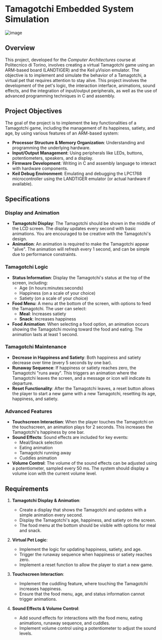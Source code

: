 # Tamagotchi Embedded System Simulation

![image](https://github.com/user-attachments/assets/4229fb0e-b02a-4df3-9258-8afd37c5f820)

## Overview

This project, developed for the *Computer Architectures* course at Politecnico di Torino, involves creating a virtual Tamagotchi game using an ARM-based board (LANDTIGER) and the Keil µVision emulator. The objective is to implement and simulate the behavior of a Tamagotchi, a virtual pet that requires attention to stay alive. This project involves the development of the pet's logic, the interaction interface, animations, sound effects, and the integration of input/output peripherals, as well as the use of advanced programming techniques in C and assembly.

## Project Objectives

The goal of the project is to implement the key functionalities of a Tamagotchi game, including the management of its happiness, satiety, and age, by using various features of an ARM-based system:

- **Processor Structure & Memory Organization**: Understanding and programming the underlying hardware.
- **Input/Output Management**: Using peripherals like LEDs, buttons, potentiometers, speakers, and a display.
- **Firmware Development**: Writing in C and assembly language to interact with hardware components.
- **Keil Debug Environment**: Emulating and debugging the LPC1768 microcontroller using the LANDTIGER emulator (or actual hardware if available).

## Specifications

### Display and Animation
- **Tamagotchi Display**: The Tamagotchi should be shown in the middle of the LCD screen. The display updates every second with basic animations. You are encouraged to be creative with the Tamagotchi's design.
- **Animation**: An animation is required to make the Tamagotchi appear "alive". The animation will refresh every 1 second, and can be simple due to performance constraints.

### Tamagotchi Logic
- **Status Information**: Display the Tamagotchi's status at the top of the screen, including:
  - Age (in hours:minutes:seconds)
  - Happiness (on a scale of your choice)
  - Satiety (on a scale of your choice)
- **Food Menu**: A menu at the bottom of the screen, with options to feed the Tamagotchi. The user can select:
  - **Meal**: Increases satiety
  - **Snack**: Increases happiness
- **Food Animation**: When selecting a food option, an animation occurs showing the Tamagotchi moving toward the food and eating. The animation lasts at least 1 second.

### Tamagotchi Maintenance
- **Decrease in Happiness and Satiety**: Both happiness and satiety decrease over time (every 5 seconds by one bar).
- **Runaway Sequence**: If happiness or satiety reaches zero, the Tamagotchi "runs away". This triggers an animation where the Tamagotchi leaves the screen, and a message or icon will indicate its departure.
- **Reset Functionality**: After the Tamagotchi leaves, a reset button allows the player to start a new game with a new Tamagotchi, resetting its age, happiness, and satiety.

### Advanced Features
- **Touchscreen Interaction**: When the player touches the Tamagotchi on the touchscreen, an animation plays for 2 seconds. This increases the Tamagotchi's happiness by one bar.
- **Sound Effects**: Sound effects are included for key events:
  - Meal/Snack selection
  - Eating animation
  - Tamagotchi running away
  - Cuddles animation
- **Volume Control**: The volume of the sound effects can be adjusted using a potentiometer, sampled every 50 ms. The system should display a volume icon with the current volume level.

## Requirements

1. **Tamagotchi Display & Animation**:
   - Create a display that shows the Tamagotchi and updates with a simple animation every second.
   - Display the Tamagotchi's age, happiness, and satiety on the screen.
   - The food menu at the bottom should be visible with options for meal and snack.

2. **Virtual Pet Logic**:
   - Implement the logic for updating happiness, satiety, and age.
   - Trigger the runaway sequence when happiness or satiety reaches zero.
   - Implement a reset function to allow the player to start a new game.

3. **Touchscreen Interaction**:
   - Implement the cuddling feature, where touching the Tamagotchi increases happiness.
   - Ensure that the food menu, age, and status information cannot trigger animations.

4. **Sound Effects & Volume Control**:
   - Add sound effects for interactions with the food menu, eating animations, runaway sequence, and cuddles.
   - Implement volume control using a potentiometer to adjust the sound levels.

